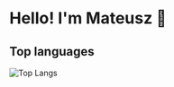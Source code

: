 # Hello! I'm Mateusz 👋

## Top languages

![Top Langs](https://github-readme-stats.vercel.app/api/top-langs/?username=mlaskowski7&layout=compact&hide=powershell,css,html,batchfile,javascript,python&hide_progress=true )


